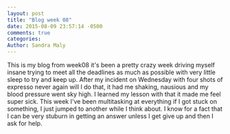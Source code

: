 ```yaml
---
layout: post
title: "Blog week 08"
date: 2015-08-09 23:57:14 -0500
comments: true
categories: 
Author: Sandra Maly
---
```



This is my blog from week08 it's been a pretty crazy week driving myself insane trying to meet all the deadlines as much as possible with very little sleep to try and keep up. After my incident on Wednesday with four shots of expresso never again will I do that, it had me shaking, nausious and my blood pressure went sky high. I learned my lesson with that it made me feel super sick. This week I've been multitasking at everything if I got stuck on something, I just jumped to another while I think about. I know for a fact that I can be very stuburn in getting an answer unless I get give up and then I ask for help.